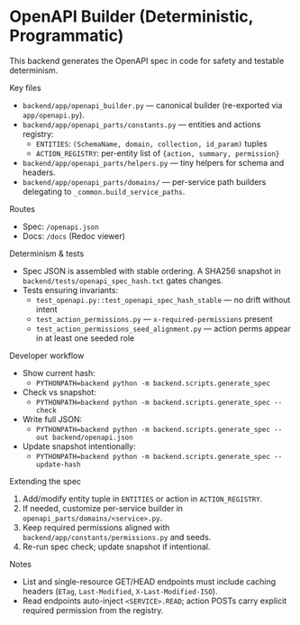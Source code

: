 # OpenAPI Builder (Deterministic, Programmatic)

This backend generates the OpenAPI spec in code for safety and testable determinism.

Key files
- `backend/app/openapi_builder.py` — canonical builder (re-exported via `app/openapi.py`).
- `backend/app/openapi_parts/constants.py` — entities and actions registry:
  - `ENTITIES`: `(SchemaName, domain, collection, id_param)` tuples
  - `ACTION_REGISTRY`: per-entity list of `{action, summary, permission}`
- `backend/app/openapi_parts/helpers.py` — tiny helpers for schema and headers.
- `backend/app/openapi_parts/domains/` — per-service path builders delegating to `_common.build_service_paths`.

Routes
- Spec: `/openapi.json`
- Docs: `/docs` (Redoc viewer)

Determinism & tests
- Spec JSON is assembled with stable ordering. A SHA256 snapshot in `backend/tests/openapi_spec_hash.txt` gates changes.
- Tests ensuring invariants:
  - `test_openapi.py::test_openapi_spec_hash_stable` — no drift without intent
  - `test_action_permissions.py` — `x-required-permissions` present
  - `test_action_permissions_seed_alignment.py` — action perms appear in at least one seeded role

Developer workflow
- Show current hash:
  - `PYTHONPATH=backend python -m backend.scripts.generate_spec`
- Check vs snapshot:
  - `PYTHONPATH=backend python -m backend.scripts.generate_spec --check`
- Write full JSON:
  - `PYTHONPATH=backend python -m backend.scripts.generate_spec --out backend/openapi.json`
- Update snapshot intentionally:
  - `PYTHONPATH=backend python -m backend.scripts.generate_spec --update-hash`

Extending the spec
1. Add/modify entity tuple in `ENTITIES` or action in `ACTION_REGISTRY`.
2. If needed, customize per-service builder in `openapi_parts/domains/<service>.py`.
3. Keep required permissions aligned with `backend/app/constants/permissions.py` and seeds.
4. Re-run spec check; update snapshot if intentional.

Notes
- List and single-resource GET/HEAD endpoints must include caching headers (`ETag`, `Last-Modified`, `X-Last-Modified-ISO`).
- Read endpoints auto-inject `<SERVICE>.READ`; action POSTs carry explicit required permission from the registry.
